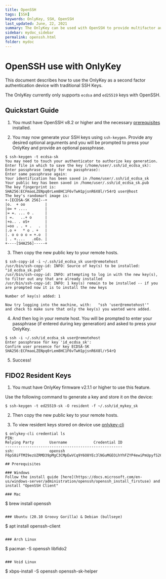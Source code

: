 ```yaml
---
title: OpenSSH
tags: [SSH]
keywords: OnlyKey, SSH, OpenSSH
last_updated: June, 22, 2021
summary: The OnlyKey can be used with OpenSSH to provide multifactor authentication for SSH keys
sidebar: mydoc_sidebar
permalink: openssh.html
folder: mydoc
---
```


# OpenSSH use with OnlyKey

This document describes how to use the OnlyKey as a second factor authentication device with traditional SSH Keys.

The OnlyKey currently only supports `ecdsa` and `ed25519` keys with OpenSSH.

## Quickstart Guide

1. You must have OpenSSH v8.2 or higher and the necessary [prerequisites](#prerequisites) installed.

2. You may now generate your SSH keys using `ssh-keygen`.  Provide any desired optional arguments and you will be prompted to press your OnlyKey and provide an optional passphrase.

```
$ ssh-keygen -t ecdsa-sk
You may need to touch your authenticator to authorize key generation.
Enter file in which to save the key (/home/user/.ssh/id_ecdsa_sk):
Enter passphrase (empty for no passphrase):
Enter same passphrase again:
Your identification has been saved in /home/user/.ssh/id_ecdsa_sk
Your public key has been saved in /home/user/.ssh/id_ecdsa_sk.pub
The key fingerprint is:
SHA256:ECFmaoLZENpq0rLem8HC1F6vTwH1pjsnR6X8l/r54rQ user@host
The key's randomart image is:
+-[ECDSA-SK 256]--+
|o.  + oo         |
|o= + ....        |
|= =. ... o .     |
| =.   ..+ o      |
|+o.. . oS+       |
|=oo . . + .   .  |
|.o +   * o . +   |
|. o o o o = +.o  |
| . +....   .oEo. |
+----[SHA256]-----+
```

3. Then copy the new public key to your remote hosts.

```
$ ssh-copy-id -i ~/.ssh/id_ecdsa_sk user@remotehost
/usr/bin/ssh-copy-id: INFO: Source of key(s) to be installed: "id_ecdsa_sk.pub"
/usr/bin/ssh-copy-id: INFO: attempting to log in with the new key(s), to filter out any that are already installed
/usr/bin/ssh-copy-id: INFO: 1 key(s) remain to be installed -- if you are prompted now it is to install the new keys

Number of key(s) added: 1

Now try logging into the machine, with:   "ssh 'user@remotehost'"
and check to make sure that only the key(s) you wanted were added.
```

4. And then log in your remote host.  You will be prompted to enter your passphrase (if entered during key generation) and asked to press your OnlyKey.

```
$ ssh -i ~/.ssh/id_ecdsa_sk user@remotehost
Enter passphrase for key 'id_ecdsa_sk':
Confirm user presence for key ECDSA-SK SHA256:ECFmaoLZENpq0rLem8HC1F6vTwH1pjsnR6X8l/r54rQ
```

5. Success!

## FIDO2 Resident Keys

1. You must have OnlyKey firmware v2.1.1 or higher to use this feature.

Use the following command to generate a key and store it on the device:

```
$ ssh-keygen -t ed25519-sk -O resident -f ~/.ssh/id_mykey_sk
```

2. Then copy the new public key to your remote hosts.

3. To view resident keys stored on device use [onlykey-cli](https://docs.crp.to/command-line.html#list-and-remove-fido2-resident-key)

```
$ onlykey-cli credential ls
PIN: 
Relying Party       Username            Credential ID
-----------------------------------------------------
ssh:                openssh             F6pS8iFTMI9ezUZRMD39pMgC3CMpEwVCq9Y6O8YEc3lNGuMGEOihYhFZYP4ewiPmUpyfS26AIA3LXlwyHIrx4rG/fR67AA==

## Prerequisites

### Windows
Follow the install guide [here](https://docs.microsoft.com/en-us/windows-server/administration/openssh/openssh_install_firstuse) and install "OpenSSH Client"

### Mac
```
$ brew install openssh
```

### Ubuntu (20.10 Groovy Gorilla) & Debian (bullseye)
```
$ apt install openssh-client
```

### Arch Linux
```
$ pacman -S openssh libfido2
```

### Void Linux
```
$ xbps-install -S openssh openssh-sk-helper
```







